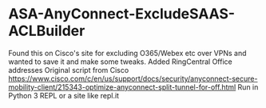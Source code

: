 # ASA-AnyConnect-ExcludeSAAS-ACLBuilder
Found this on Cisco's site for excluding O365/Webex etc over VPNs and wanted to save it and make some tweaks.
Added RingCentral Office addresses
Original script from Cisco https://www.cisco.com/c/en/us/support/docs/security/anyconnect-secure-mobility-client/215343-optimize-anyconnect-split-tunnel-for-off.html
Run in Python 3 REPL or a site like repl.it
